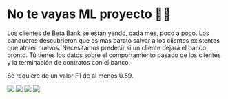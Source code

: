 # No te vayas ML proyecto 🥹💸

Los clientes de Beta Bank se están yendo, cada mes, poco a poco. Los banqueros descubrieron que es más barato salvar a los clientes existentes que atraer nuevos.
Necesitamos predecir si un cliente dejará el banco pronto. Tú tienes los datos sobre el comportamiento pasado de los clientes y la terminación de contratos con el banco.

Se requiere de un valor F1 de al menos 0.59.

<img src = "https://img.shields.io/badge/Jupyter-F37626.svg?&style=for-the-badge&logo=Jupyter&logoColor=white"> <img src="https://img.shields.io/badge/Python-FFD43B?style=for-the-badge&logo=python&logoColor=blue" /> <img src ="https://img.shields.io/badge/scikit_learn-F7931E?style=for-the-badge&logo=scikit-learn&logoColor=white" /> <img src= "https://img.shields.io/badge/Pandas-2C2D72?style=for-the-badge&logo=pandas&logoColor=white"/> 
